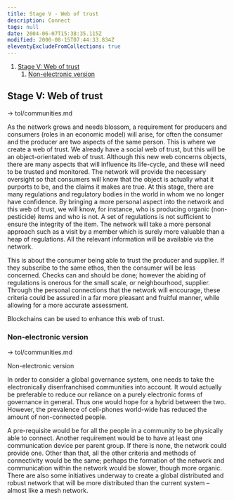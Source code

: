 ```yaml
---
title: Stage V - Web of trust
description: Connect
tags: null
date: 2004-06-07T15:38:35.115Z
modified: 2000-08-15T07:44:33.834Z
eleventyExcludeFromCollections: true
---
```


1. [Stage V: Web of trust](#stage-v-web-of-trust)
   1. [Non-electronic version](#non-electronic-version)

## Stage V: Web of trust

-> tol/communities.md

As the network grows and needs blossom, a requirement for producers and consumers (roles in an economic model) will arise, for often the consumer and the producer are two aspects of the same person. This is where we create a web of trust. We already have a social web of trust, but this will be an object-orientated web of trust. Although this new web concerns objects, there are many aspects that will influence its life-cycle, and these will need to be trusted and monitored. The network will provide the necessary oversight so that consumers will know that the object is actually what it purports to be, and the claims it makes are true. At this stage, there are many regulations and regulatory bodies in the world in whom we no longer have confidence. By bringing a more personal aspect into the network and this web of trust, we will know, for instance, who is producing organic (non-pesticide) items and who is not. A set of regulations is not sufficient to ensure the integrity of the item. The network will take a more personal approach such as a visit by a member which is surely more valuable than a heap of regulations. All the relevant information will be available via the network.

This is about the consumer being able to trust the producer and supplier. If they subscribe to the same ethos, then the consumer will be less concerned. Checks can and should be done; however the abiding of regulations is onerous for the small scale, or neighbourhood, supplier. Through the personal connections that the network will encourage, these criteria could be assured in a far more pleasant and fruitful manner, while allowing for a more accurate assessment.

Blockchains can be used to enhance this web of trust.

### Non-electronic version

-> tol/communities.md

Non-electronic version

In order to consider a global governance system, one needs to take the electronically disenfranchised communities into account. It would actually be preferable to reduce our reliance on a purely electronic forms of governance in general. Thus one would hope for a hybrid between the two. However, the prevalence of cell-phones world-wide has reduced the amount of non-connected people.

A pre-requisite would be for all the people in a community to be physically able to connect. Another requirement would be to have at least one communication device per parent group. If there is none, the network could provide one. Other than that, all the other criteria and methods of connectivity would be the same; perhaps the formation of the network and communication within the network would be slower, though more organic.
There are also some initiatives underway to create a global distributed and robust network that will be more distributed than the current system – almost like a mesh network.
